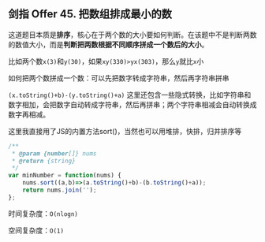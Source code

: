 ## 剑指 Offer 45. 把数组排成最小的数

这道题目本质是**排序**，核心在于两个数的大小要如何判断。在该题中不是判断两数的数值大小，而是**判断把两数根据不同顺序拼成一个数后的大小**。

比如两个数`x(3)`和`y(30)`，如果`xy(330)>yx(303)`，那么`y`就比`x`小

如何把两个数拼成一个数：可以先把数字转成字符串，然后再字符串拼串

`(x.toString()+b)-(y.toString()+a)` 这里还包含一些隐式转换，比如字符串和数字相加，会把数字自动转成字符串，然后再拼串；两个字符串相减会自动转换成数字再相减。

这里我直接用了JS的内置方法sort()，当然也可以用堆排，快排，归并排序等

```javascript
/**
 * @param {number[]} nums
 * @return {string}
 */
var minNumber = function(nums) {
    nums.sort((a,b)=>(a.toString()+b)-(b.toString()+a));
    return nums.join('');
};
```

时间复杂度：`O(nlogn)`

空间复杂度：`O(1)`

